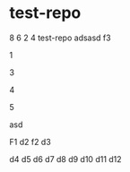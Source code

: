 # test-repo

8
6 
2
4
test-repo
adsasd
f3

1

3

4

5

asd


F1
d2
f2
d3

d4
d5
d6
d7
d8
d9
d10
d11
d12

